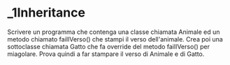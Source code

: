 # _1Inheritance
Scrivere un programma che contenga una classe chiamata Animale ed un metodo chiamato faiIlVerso() che stampi il verso dell'animale.
Crea poi una sottoclasse chiamata Gatto che fa override del metodo faiIlVerso() per miagolare. Prova quindi a far stampare il verso di
Animale e di Gatto.
